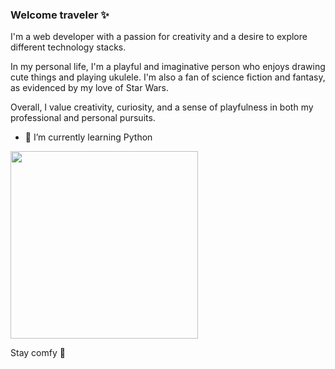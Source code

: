 ### Welcome traveler ✨

I'm a web developer with a passion for creativity and a desire to explore different technology stacks.

In my personal life, I'm a playful and imaginative person who enjoys drawing cute things and playing ukulele. I'm also a fan of science fiction and fantasy, as evidenced by my love of Star Wars.

Overall, I value creativity, curiosity, and a sense of playfulness in both my professional and personal pursuits.

- 🔭 I’m currently learning Python

<img src="https://media.tenor.com/phRAFwwbrvEAAAAd/baby-yoda-the-mandalorian.gif)" width="300" height="300" />

Stay comfy 🌺
